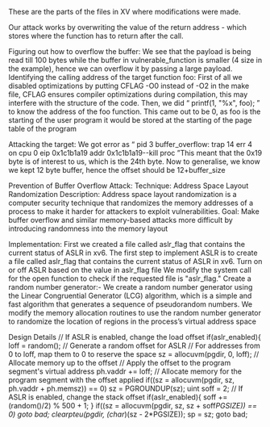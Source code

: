 These are the parts of the files in XV where modifications were made.

 Our attack works by overwriting the value of the return address - which stores where the 
function has to return after the call.

 Figuring out how to overflow the buffer: We see that the payload is being read till 100 bytes while the buffer in 
vulnerable_function is smaller (4 size in the example), hence we can overflow it by passing a large payload.
 Identifying the calling address of the target function foo: First of all we disabled optimizations by putting CFLAG -O0 
instead of -O2 in the make file, CFLAG ensures compiler optimizations during compilation, this may interfere with 
the structure of the code. Then, we did “ printf(1, "%x", foo); ” to know the address of the foo function. This came out 
to be 0, as foo is the starting of the user program it would be stored at the starting of the page table of the program

 Attacking the target: We got error as “ pid 3 buffer_overflow: trap 14 err 4 on cpu 0 eip 0x1c1b1a19 addr 
0x1c1b1a19--kill proc ”This meant that the 0x19 byte is of interest to us, which is the 24th byte. Now to 
generalise, we know we kept 12 byte buffer, hence the offset should be 12+buffer_size

Prevention of Buffer Overflow 
Attack:
 Technique: Address Space Layout Randomization
 Description: Address space layout  randomization is a computer 
security technique that randomizes the memory addresses of a 
process to make it harder for attackers to exploit vulnerabilities.
 Goal: Make buffer overflow and similar memory-based attacks 
more difficult by introducing randomness into the memory layout


Implementation:
 First we created a file called aslr_flag that contains the current status of ASLR in xv6. The first step to 
implement ASLR is to create a file called aslr_flag that contains the current status of ASLR in xv6. 
Turn on or off ASLR based on the value in aslr_flag file We modify the system call for the open function to 
check if the requested file is "aslr_flag."
 Create a random number generator:- We create a random number generator using the Linear Congruential 
Generator (LCG) algorithm, which is a simple and fast algorithm that generates a sequence of pseudorandom 
numbers. 
We  modify the memory allocation routines to use the random number generator to randomize the location 
of regions in the process’s virtual address space


Design Details
 // If ASLR is enabled, change the load offset
 if(aslr_enabled){
 loff = random();  // Generate a random offset for ASLR
 // For addresses from 0 to loff, map them to 0 to reserve the space
 sz = allocuvm(pgdir, 0, loff);  // Allocate memory up to the offset
 // Apply the offset to the program segment's virtual address
 ph.vaddr += loff;
 // Allocate memory for the program segment with the offset 
applied
 if((sz = allocuvm(pgdir, sz, ph.vaddr + ph.memsz)) == 0)
 sz = PGROUNDUP(sz);
 uint soff = 2;
 // If ASLR is enabled, change the stack offset
 if(aslr_enabled){
 soff += (random()/2) % 500 + 1;
 }
 if((sz = allocuvm(pgdir, sz, sz + soff*PGSIZE)) == 
0)
 goto bad;
 clearpteu(pgdir, (char*)(sz - 2*PGSIZE));
 sp = sz;
 goto bad;
